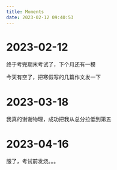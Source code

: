 ```yaml
---
title: Moments
date: 2023-02-12 09:40:53
---
```


# 2023-02-12

终于考完期末考试了，下个月还有一模

今天有空了，把寒假写的几篇作文发一下

# 2023-03-18

我真的谢谢物理，成功把我从总分拉低到第五

# 2023-04-16

服了，考试前发烧。。。